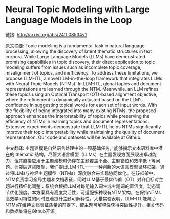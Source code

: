 # Neural Topic Modeling with Large Language Models in the Loop

链接: http://arxiv.org/abs/2411.08534v1

原文摘要:
Topic modeling is a fundamental task in natural language processing, allowing
the discovery of latent thematic structures in text corpora. While Large
Language Models (LLMs) have demonstrated promising capabilities in topic
discovery, their direct application to topic modeling suffers from issues such
as incomplete topic coverage, misalignment of topics, and inefficiency. To
address these limitations, we propose LLM-ITL, a novel LLM-in-the-loop
framework that integrates LLMs with Neural Topic Models (NTMs). In LLM-ITL,
global topics and document representations are learned through the NTM.
Meanwhile, an LLM refines these topics using an Optimal Transport (OT)-based
alignment objective, where the refinement is dynamically adjusted based on the
LLM's confidence in suggesting topical words for each set of input words. With
the flexibility of being integrated into many existing NTMs, the proposed
approach enhances the interpretability of topics while preserving the
efficiency of NTMs in learning topics and document representations. Extensive
experiments demonstrate that LLM-ITL helps NTMs significantly improve their
topic interpretability while maintaining the quality of document
representation. Our code and datasets will be available at Github.

中文翻译:
主题建模是自然语言处理中的一项基础任务，能够揭示文本语料库中潜在的 thematic 结构。尽管大语言模型（LLMs）在主题发现方面展现出卓越能力，但其直接应用于主题建模时仍存在主题覆盖不全、主题错位和效率低下等问题。为突破这些限制，我们提出LLM-ITL——一种创新的大语言模型循环框架，通过将LLMs与神经主题模型（NTMs）深度融合来实现协同优化。在该框架中，NTM负责学习全局主题和文档表征，同时LLM基于最优传输（OT）对齐目标对主题进行精细化调整：系统会根据LLM对每组输入词生成主题词的置信度，动态调节优化强度。本方案具有高度灵活性，可适配多种现有NTM架构，在保持NTMs高效学习特性的同时显著提升主题可解释性。大量实验表明，LLM-ITL能帮助NTMs在维持文档表征质量的前提下，使主题可解释性获得突破性提升。相关代码和数据集将在Github开源。  


